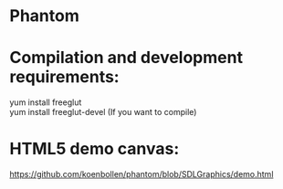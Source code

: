 Phantom
=======

Compilation and development requirements:
=======
yum install freeglut  <br>
yum install freeglut-devel (If you want to compile)<br>


HTML5 demo canvas:
=======
https://github.com/koenbollen/phantom/blob/SDLGraphics/demo.html
